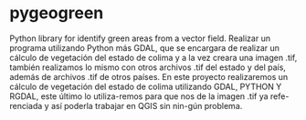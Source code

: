 # pygeogreen
Python library for identify green areas from a vector field.
Realizar un programa utilizando Python más GDAL, que se encargara de realizar un cálculo de vegetación del estado de colima y a la vez creara una imagen .tif, también realizamos lo mismo con otros archivos .tif del estado y del país, además de archivos .tif de otros países.
En este proyecto realizaremos un cálculo de vegetación del estado de colima utilizando GDAL, PYTHON Y RGDAL, este último lo utiliza-remos para que nos de la imagen .tif ya refe-renciada y así poderla trabajar en QGIS sin nin-gún problema.
